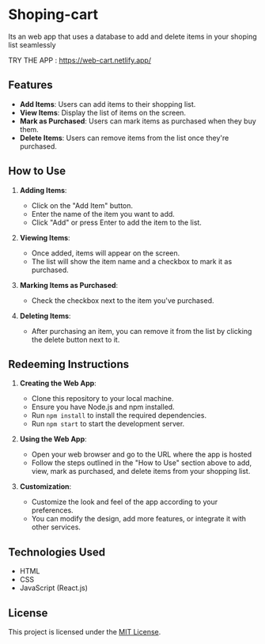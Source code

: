 # Shoping-cart
Its an web app that uses a database to add and delete items in your shoping list seamlessly

TRY THE APP : https://web-cart.netlify.app/

## Features

- **Add Items**: Users can add items to their shopping list.
- **View Items**: Display the list of items on the screen.
- **Mark as Purchased**: Users can mark items as purchased when they buy them.
- **Delete Items**: Users can remove items from the list once they're purchased.

## How to Use

1. **Adding Items**:
   - Click on the "Add Item" button.
   - Enter the name of the item you want to add.
   - Click "Add" or press Enter to add the item to the list.

2. **Viewing Items**:
   - Once added, items will appear on the screen.
   - The list will show the item name and a checkbox to mark it as purchased.

3. **Marking Items as Purchased**:
   - Check the checkbox next to the item you've purchased.

4. **Deleting Items**:
   - After purchasing an item, you can remove it from the list by clicking the delete button next to it.

## Redeeming Instructions

1. **Creating the Web App**:
   - Clone this repository to your local machine.
   - Ensure you have Node.js and npm installed.
   - Run `npm install` to install the required dependencies.
   - Run `npm start` to start the development server.

2. **Using the Web App**:
   - Open your web browser and go to the URL where the app is hosted 
   - Follow the steps outlined in the "How to Use" section above to add, view, mark as purchased, and delete items from your shopping list.

3. **Customization**:
   - Customize the look and feel of the app according to your preferences.
   - You can modify the design, add more features, or integrate it with other services.

## Technologies Used

- HTML
- CSS
- JavaScript (React.js)

## License

This project is licensed under the [MIT License](LICENSE).

